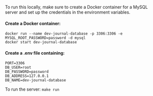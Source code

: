 To run this locally, make sure to create a Docker container for a MySQL server and set up the credentials in the environment variables.

#### Create a Docker container:

```
docker run --name dev-journal-database -p 3306:3306 -e MYSQL_ROOT_PASSWORD=password -d mysql
docker start dev-journal-database
```

#### Create a .env file containing:

```
PORT=3306
DB_USER=root
DB_PASSWORD=password
DB_ADDRESS=127.0.0.1
DB_NAME=dev-journal-database
```

To run the server: `make run`
